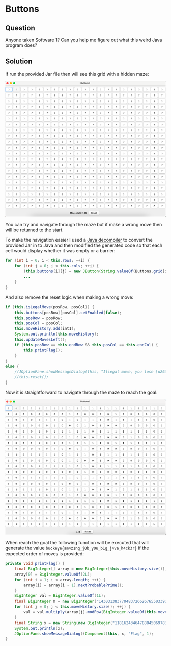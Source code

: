 # Buttons

## Question

Anyone taken Software 1? Can you help me figure out what this weird Java program does?

## Solution

If run the provided Jar file then will see this grid with a hidden maze:

![GitHub Logo](maze.png)

You can try and navigate through the maze but if make a wrong move then will be returned to the start.

To make the navigation easier I used a [Java decompiler](http://www.javadecompilers.com/) to convert the provided Jar in to Java and then modified the generated code so that each cell would display whether it was empty or a barrier:

```java
for (int i = 0; i < this.rows; ++i) {
    for (int j = 0; j < this.cols; ++j) {
        (this.buttons[i][j] = new JButton(String.valueOf(Buttons.grid[i][j]))).addActionListener(this);
        ...
    }
}
```

And also remove the reset logic when making a wrong move:

```java
if (this.isLegalMove(posRow, posCol)) {
    this.buttons[posRow][posCol].setEnabled(false);
    this.posRow = posRow;
    this.posCol = posCol;
    this.moveHistory.add(int1);
    System.out.println(this.moveHistory);
    this.updateMovesLeft();
    if (this.posRow == this.endRow && this.posCol == this.endCol) {
        this.printFlag();
    }
}
else {
    //JOptionPane.showMessageDialog(this, "Illegal move, you lose \u2639", "Illegal move", 0);
    //this.reset();
}
```

Now it is straightforward to navigate through the maze to reach the goal:

![GitHub Logo](maze-solved.png)

When reach the goal the following function will be executed that will generate the value `buckeye{am4z1ng_j0b_y0u_b1g_j4va_h4ck3r}` if the expected order of moves is provided:

```java
private void printFlag() {
    final BigInteger[] array = new BigInteger[this.moveHistory.size()];
    array[0] = BigInteger.valueOf(2L);
    for (int i = 1; i < array.length; ++i) {
        array[i] = array[i - 1].nextProbablePrime();
    }
    BigInteger val = BigInteger.valueOf(1L);
    final BigInteger m = new BigInteger("1430313837704837266267655033918654049072573502772041995300810633148485540425442305963378206448908414865491202671058946396326575688430628383447817933039379");
    for (int j = 0; j < this.moveHistory.size(); ++j) {
        val = val.multiply(array[j].modPow(BigInteger.valueOf(this.moveHistory.get(j)), m)).mod(m);
    }
    final String x = new String(new BigInteger("1181624346478884506978387685027501257422054115549381320819711748725513305918055802813085700551988448885328987653245675378090761255233757606571908411691314").multiply(val).mod(m).toByteArray(), StandardCharsets.UTF_8);
    System.out.println(x);
    JOptionPane.showMessageDialog((Component)this, x, "Flag", 1);
}
```
